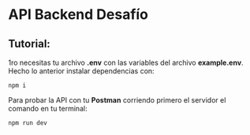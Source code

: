 # API Backend Desafío
## Tutorial:
1ro necesitas tu archivo **.env** con las variables del archivo **example.env**.
Hecho lo anterior instalar dependencias con:
~~~
npm i
~~~
Para probar la API con tu **Postman** corriendo primero el servidor el comando en tu terminal:
~~~
npm run dev
~~~